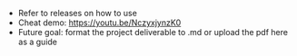 - Refer to releases on how to use
- Cheat demo: https://youtu.be/NczyxjynzK0
- Future goal: format the project deliverable to .md or upload the pdf here as a guide
